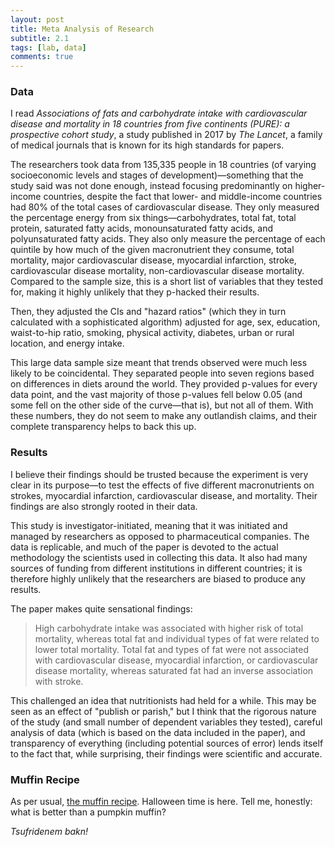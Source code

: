 ```yaml
---
layout: post
title: Meta Analysis of Research
subtitle: 2.1
tags: [lab, data]
comments: true
---
```


### Data

I read _Associations of fats and carbohydrate intake with cardiovascular disease and mortality in 18 countries from five continents (PURE): a prospective cohort study_, a study published in 2017 by _The Lancet_, a family of medical journals that is known for its high standards for papers.

The researchers took data from 135,335 people in 18 countries (of varying socioeconomic levels and stages of development)—something that the study said was not done enough, instead focusing predominantly on higher-income countries, despite the fact that lower- and middle-income countries had 80% of the total cases of cardiovascular disease. They only measured the percentage energy from six things—carbohydrates, total fat, total protein, saturated fatty acids, monounsaturated fatty acids, and polyunsaturated fatty acids. They also only measure the percentage of each quintile by how much of the given macronutrient they consume, total mortality, major cardiovascular disease, myocardial infarction, stroke, cardiovascular disease mortality, non-cardiovascular disease mortality. Compared to the sample size, this is a short list of variables that they tested for, making it highly unlikely that they p-hacked their results.

Then, they adjusted the CIs and "hazard ratios" (which they in turn calculated with a sophisticated algorithm) adjusted for age, sex, education, waist-to-hip ratio, smoking, physical activity, diabetes, urban or rural location, and energy intake.

This large data sample size meant that trends observed were much less likely to be coincidental. They separated people into seven regions based on differences in diets around the world. They provided p-values for every data point, and the vast majority of those p-values fell below 0.05 (and some fell on the other side of the curve—that is), but not all of them. With these numbers, they do not seem to make any outlandish claims, and their complete transparency helps to back this up.

### Results

I believe their findings should be trusted because the experiment is very clear in its purpose—to test the effects of five different macronutrients on strokes, myocardial infarction, cardiovascular disease, and mortality. Their findings are also strongly rooted in their data.

This study is investigator-initiated, meaning that it was initiated and managed by researchers as opposed to pharmaceutical companies. The data is replicable, and much of the paper is devoted to the actual methodology the scientists used in collecting this data. It also had many sources of funding from different institutions in different countries; it is therefore highly unlikely that the researchers are biased to produce any results.

The paper makes quite sensational findings:

> High carbohydrate intake was associated with higher risk of total mortality, whereas total fat and individual types of fat were related to lower total mortality. Total fat and types of fat were not associated with cardiovascular disease, myocardial infarction, or cardiovascular disease mortality, whereas saturated fat had an inverse association with stroke.

This challenged an idea that nutritionists had held for a while. This may be seen as an effect of "publish or parish," but I think that the rigorous nature of the study (and small number of dependent variables they tested), careful analysis of data (which is based on the data included in the paper), and transparency of everything (including potential sources of error) lends itself to the fact that, while surprising, their findings were scientific and accurate.

### Muffin Recipe

As per usual, [the muffin recipe](https://lovelylittlekitchen.com/best-ever-pumpkin-muffins/). Halloween time is here. Tell me, honestly: what is better than a pumpkin muffin?

_Tsufridenem bakn!_

